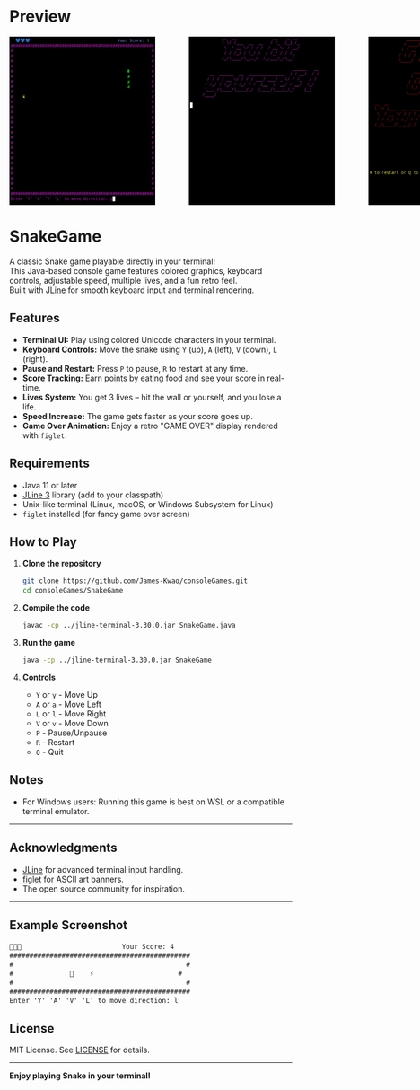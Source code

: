 # Preview 

<div style="display: flex; gap: 60px;">
    <img src="preview/snakeGame1.jpg" alt="Screenshot 1" width="260"/>
    <img src="preview/snakeGame2.jpg" alt="Screenshot 2" width="260"/>
    <img src="preview/snakeGame3.jpg" alt="Screenshot 3" width="260"/>
    <img src="preview/snakeGame4.jpg" alt="Screenshot 4" width="260"/>
</div>

# SnakeGame

A classic Snake game playable directly in your terminal!  
This Java-based console game features colored graphics, keyboard controls, adjustable speed, multiple lives, and a fun retro feel.  
Built with [JLine](https://github.com/jline/jline3) for smooth keyboard input and terminal rendering.

## Features

- **Terminal UI:** Play using colored Unicode characters in your terminal.
- **Keyboard Controls:** Move the snake using `Y` (up), `A` (left), `V` (down), `L` (right).
- **Pause and Restart:** Press `P` to pause, `R` to restart at any time.
- **Score Tracking:** Earn points by eating food and see your score in real-time.
- **Lives System:** You get 3 lives – hit the wall or yourself, and you lose a life.
- **Speed Increase:** The game gets faster as your score goes up.
- **Game Over Animation:** Enjoy a retro "GAME OVER" display rendered with `figlet`.

## Requirements

- Java 11 or later
- [JLine 3](https://github.com/jline/jline3) library (add to your classpath)
- Unix-like terminal (Linux, macOS, or Windows Subsystem for Linux)
- `figlet` installed (for fancy game over screen)

## How to Play

1. **Clone the repository**
   ```sh
   git clone https://github.com/James-Kwao/consoleGames.git
   cd consoleGames/SnakeGame
   ```

2. **Compile the code**
   ```sh
   javac -cp ../jline-terminal-3.30.0.jar SnakeGame.java
   ```

3. **Run the game**
   ```sh
   java -cp ../jline-terminal-3.30.0.jar SnakeGame
   ```

4. **Controls**
   - `Y` or `y` - Move Up
   - `A` or `a` - Move Left
   - `L` or `l` - Move Right
   - `V` or `v` - Move Down
   - `P` - Pause/Unpause
   - `R` - Restart
   - `Q` - Quit

## Notes

- For Windows users: Running this game is best on WSL or a compatible terminal emulator.

---                                                                   
## Acknowledgments

- [JLine](https://github.com/jline/jline3) for advanced terminal input
 handling.
- [figlet](http://www.figlet.org/) for ASCII art banners.
- The open source community for inspiration.

---
## Example Screenshot

```
💙💙💙                         Your Score: 4
#############################################
#                                           #
#              🐍    ⚡                     #
#                                           #
#############################################
Enter 'Y' 'A' 'V' 'L' to move direction: l
```

## License

MIT License. See [LICENSE](../LICENSE) for details.

---

**Enjoy playing Snake in your terminal!**
